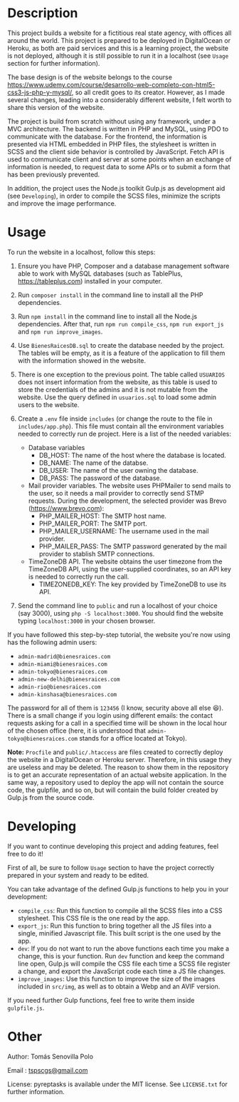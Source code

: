 Description
===========

This project builds a website for a fictitious real state agency, with offices all around the world. This project is prepared to be deployed in DigitalOcean or Heroku, as both are paid services and this is a learning project, the website is not deployed, although it is still possible to run it in a localhost (see `Usage` section for further information).

The base design is of the website belongs to the course https://www.udemy.com/course/desarrollo-web-completo-con-html5-css3-js-php-y-mysql/, so all credit goes to its creator. However, as I made several changes, leading into a considerably different website, I felt worth to share this version of the website. 

The project is build from scratch without using any framework, under a MVC architecture. The backend is written in PHP and MySQL, using PDO to communicate with the database. For the frontend, the information is presented via HTML embedded in PHP files, the stylesheet is written in SCSS and the client side behavior is controlled by JavaScript. Fetch API is used to communicate client and server at some points when an exchange of information is needed, to request data to some APIs or to submit a form that has been previously prevented.

In addition, the project uses the Node.js toolkit Gulp.js as development aid (see `Developing`), in order to compile the SCSS files, minimize the scripts and improve the image performance.

Usage
======

To run the website in a localhost, follow this steps: 

1. Ensure you have PHP, Composer and a database management software able to work with MySQL databases (such as TablePlus, https://tableplus.com) installed in your computer. 

2. Run `composer install` in the command line to install all the PHP dependencies.

3. Run `npm install` in the command line to install all the Node.js dependencies. After that, run `npm run compile_css`, `npm run export_js` and `npm run improve_images`.

4. Use `BienesRaicesDB.sql` to create the database needed by the project. The tables will be empty, as it is a feature of the application to fill them with the information showed in the website.

5. There is one exception to the previous point. The table called `USUARIOS` does not insert information from the website, as this table is used to store the credentials of the admins and it is not mutable from the website. Use the query defined in `usuarios.sql` to load some admin users to the website. 

6. Create a `.env` file inside `includes` (or change the route to the file in `includes/app.php`). This file must contain all the environment variables needed to correctly run de project. Here is a list of the needed variables:

    - Database variables
        - DB_HOST: The name of the host where the database is located.
        - DB_NAME: The name of the databse.
        - DB_USER: The name of the user owning the database.
        - DB_PASS: The password of the database.
    - Mail provider variables. The website uses PHPMailer to send mails to the user, so it needs a mail provider to correctly send STMP requests. During the development, the selected provider was Brevo (https://www.brevo.com):
        - PHP_MAILER_HOST: The SMTP host name.
        - PHP_MAILER_PORT: The SMTP port.
        - PHP_MAILER_USERNAME: The username used in the mail provider.
        - PHP_MAILER_PASS: The SMTP password generated by the mail provider to stablish SMTP connections.
    - TimeZoneDB API. The website obtains the user timezone from the TimeZoneDB API, using the user-supplied coordinates, so an API key is needed to correctly run the call.
        - TIMEZONEDB_KEY: The key provided by TimeZoneDB to use its API.

7. Send the command line to `public` and run a localhost of your choice (say 3000), using `php -S localhost:3000`. You should find the website typing `localhost:3000` in your chosen browser.

If you have followed this step-by-step tutorial, the website you're now using has the following admin users:
- `admin-madrid@bienesraices.com`
- `admin-miami@bienesraices.com`
- `admin-tokyo@bienesraices.com`
- `admin-new-delhi@bienesraices.com`
- `admin-rio@bienesraices.com`
- `admin-kinshasa@bienesraices.com`

The password for all of them is `123456` (I know, security above all else :satisfied:). There is a small change if you login using different emails: the contact requests asking for a call in a specified time will be shown in the local hour of the chosen office (here, it is understood that `admin-tokyo@bienesraices.com` stands for a office located at Tokyo).

**Note:** `Procfile` and `public/.htaccess` are files created to correctly deploy the website in a DigitalOcean or Heroku server. Therefore, in this usage they are useless and may be deleted. The reason to show them in the repository is to get an accurate representation of an actual website application. In the same way, a repository used to deploy the app will not contain the source code, the gulpfile, and so on, but will contain the build folder created by Gulp.js from the source code.

Developing
==========

If you want to continue developing this project and adding features, feel free to do it! 

First of all, be sure to follow `Usage` section to have the project correctly prepared in your system and ready to be edited. 

You can take advantage of the defined Gulp.js functions to help you in your development:
- `compile_css`: Run this function to compile all the SCSS files into a CSS stylesheet. This CSS file is the one read by the app.
- `export_js`: Run this function to bring together all the JS files into a single, minified Javascript file. This built script is the one used by the app.
- `dev`: If you do not want to run the above functions each time you make a change, this is your function. Run `dev` function and keep the command line open, Gulp.js will compile the CSS file each time a SCSS file register a change, and export the JavaScript code each time a JS file changes.
- `improve_images`: Use this function to improve the size of the images included in `src/img`, as well as to obtain a Webp and an AVIF version.

If you need further Gulp functions, feel free to write them inside `gulpfile.js`.

Other
=====

Author: Tomás Senovilla Polo

Email : tspscgs@gmail.com

License: pyreptasks is available under the MIT license. See `LICENSE.txt` for further information.
